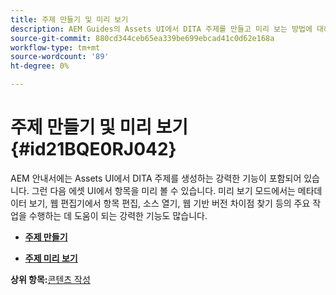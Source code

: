 ```yaml
---
title: 주제 만들기 및 미리 보기
description: AEM Guides의 Assets UI에서 DITA 주제를 만들고 미리 보는 방법에 대해 알아봅니다.
source-git-commit: 880cd344ceb65ea339be699ebcad41c0d62e168a
workflow-type: tm+mt
source-wordcount: '89'
ht-degree: 0%

---
```


# 주제 만들기 및 미리 보기 {#id21BQE0RJ042}

AEM 안내서에는 Assets UI에서 DITA 주제를 생성하는 강력한 기능이 포함되어 있습니다. 그런 다음 에셋 UI에서 항목을 미리 볼 수 있습니다. 미리 보기 모드에서는 메타데이터 보기, 웹 편집기에서 항목 편집, 소스 열기, 웹 기반 버전 차이점 찾기 등의 주요 작업을 수행하는 데 도움이 되는 강력한 기능도 많습니다.

- **[주제 만들기](web-editor-create-topics.md)**

- **[주제 미리 보기](web-editor-preview-topics.md)**


**상위 항목:**[&#x200B;콘텐츠 작성](authoring-content.md)
